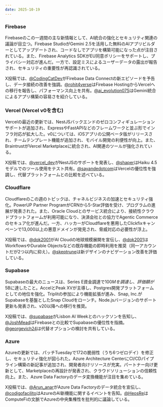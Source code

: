 ```yaml
---
date: 2025-10-19
---
```


### Firebase

Firebaseのこの一週間の主な新情報として、AI統合の強化とセキュリティ関連の議論が目立つ。Firebase StudioがGemini 2.5を活用した無料のAIアプリビルダーとしてアップデートされ、コードなしでアプリを構築可能になった点が注目されている。また、Firebase Analytics SDKがEU同意ポリシーをサポートし、プライバシー対応が進んだ。一方で、設定ミスによるユーザーデータの露出が報告され、セキュリティの重要性が再認識されている。

X投稿では、[@CodingCatDev](https://x.com/CodingCatDev/status/1979692007103791598)がFirebase Data Connectの新エピソードを予告し、データ接続の改善を強調。[@rohit4verse](https://x.com/rohit4verse/status/1979648798982017233)はFirebase HostingからVercelへの移行を報告し、パフォーマンス向上を共有。[@ai_evolution075](https://x.com/ai_evolution075/status/1979638618408079863)はGemini統合によるアプリ構築の容易さを紹介している。

### Vercel (Vercel v0を含む)

Vercelの最近の更新では、NestJSバックエンドのゼロコンフィギュレーションサポートが追加され、ExpressやFastAPIなどのフレームワークと並ぶ形でインフラ対応が拡大した。v0については、iOSアプリの公開ベータ版がリリースされ、チームテンプレート機能が追加され、モバイル開発の利便性が向上。また、BraintrustがVercel Marketplaceに統合され、AI関連のツールが強化されている。

X投稿では、[@vercel_dev](https://x.com/vercel_dev/status/1979648839570350353)がNestJSのサポートを発表し、[@shaper](https://x.com/shaper/status/1979698682393206924)はHaiku 4.5モデルでのツール使用をテスト共有。[@sayandedotcom](https://x.com/sayandedotcom/status/1979689006909792473)はVercelの優位性を強調し、代替プラットフォームとの比較を述べている。

### Cloudflare

Cloudflareのこの週のトピックは、チャネルビジネスの加速とセキュリティ強化。PowerUP Partner ProgramがCRNから5-Star評価を受け、プログラムの進展が発表された。また、Oracle Cloudとのサービス統合により、接続性クラウドプラットフォームが利用可能になり、決済会社との協力でAgentic Commerceのセキュア化が進んだ。一方、ハッカーがCloudflareを悪用したClickfixキャンペーンで13,000以上の悪意ドメインが発見され、脅威対応の必要性が浮上。

X投稿では、[@dok2001](https://x.com/dok2001/status/1979689778380705819)がAI Cloudの地球規模展開を宣伝し、[@dok2001](https://x.com/dok2001/status/1979688855629627760)はWorkflowsやDurable Objectsなどの既存機能の即時利用を推奨（同一アカウントだが2つ以内に抑え）。[@skeptrune](https://x.com/skeptrune/status/1979668217930084596)は新デザインのナビゲーション改善を評価している。

### Supabase

Supabaseの最大のニュースは、Series E資金調達で$100Mを調達し、評価額が$5Bに達したこと。AccelとPeak XVが主導し、Postgres開発プラットフォームとしての地位を強化。Triplitの参加により機能拡張が進み、Snap, Inc.がSupabaseを基盤としたSnap Cloudをローンチ。Node.jsバージョンのサポート更新も発表され、v20以降への移行を推奨。

X投稿では、[@supabase](https://x.com/supabase/status/1979603668409225534)がLisbon AI Weekとのハックソンを告知し、[@JoshMead](https://x.com/JoshMead/status/1979589576927973797)はFirebaseとの比較でSupabaseの優位性を指摘。[@georgevich24](https://x.com/georgevich24/status/1979683676989608417)は代替オプションの検討を共有している。

### Azure

Azureの更新では、パッチTuesdayで172の脆弱性（うち6つゼロデイ）を修正し、セキュリティ強化が図られた。Azure Architecture CenterにCI/CDパイプライン構築の新記事が追加され、開発者向けリソースが充実。パートナー向け更新として、Marketplaceの再設計が発表され、クラウドソリューションの信頼性向上。また、Azure Data Factoryのデータ変換機能が注目を集めている。

X投稿では、[@Arun_anar](https://x.com/Arun_anar/status/1979697838759026949)がAzure Data Factoryのデータ統合を宣伝し、[@codigofacilito](https://x.com/codigofacilito/status/1979696140229513471)はAzureのAI新機能に関するイベントを告知。[@HeosRe](https://x.com/HeosRe/status/1979698305761427816)はComputeFiの文脈でAzureの中央集権性を批判的に議論している。